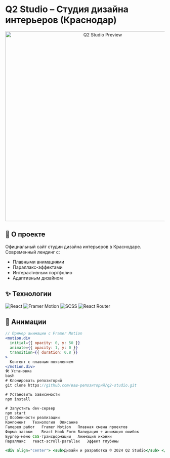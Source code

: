 # Q2 Studio – Студия дизайна интерьеров (Краснодар)  

<div align="center">
  <img src="https://via.placeholder.com/1200x630/ffffff/555555?text=Q2+Studio" alt="Q2 Studio Preview" width="600"/>
</div>

## 🚀 О проекте  
Официальный сайт студии дизайна интерьеров в Краснодаре. Современный лендинг с:  
- Плавными анимациями  
- Параллакс-эффектами  
- Интерактивным портфолио  
- Адаптивным дизайном  

## ✨ Технологии  
<p align="left">
  <img src="https://img.shields.io/badge/React-20232A?style=for-the-badge&logo=react&logoColor=61DAFB" alt="React">
  <img src="https://img.shields.io/badge/Framer_Motion-0055FF?style=for-the-badge&logo=framer&logoColor=white" alt="Framer Motion">
  <img src="https://img.shields.io/badge/SCSS-CC6699?style=for-the-badge&logo=sass&logoColor=white" alt="SCSS">
  <img src="https://img.shields.io/badge/React_Router-CA4245?style=for-the-badge&logo=react-router&logoColor=white" alt="React Router">
</p>

## 🎥 Анимации
```jsx
// Пример анимации с Framer Motion
<motion.div
  initial={{ opacity: 0, y: 50 }}
  animate={{ opacity: 1, y: 0 }}
  transition={{ duration: 0.8 }}
>
  Контент с плавным появлением
</motion.div>
🛠 Установка
bash
# Клонировать репозиторий
git clone https://github.com/ваш-репозиторий/q2-studio.git

# Установить зависимости
npm install

# Запустить dev-сервер
npm start
📌 Особенности реализации
Компонент	Технология	Описание
Галерея работ	Framer Motion	Плавная смена проектов
Форма заявки	React Hook Form	Валидация + анимация ошибок
Бургер-меню	CSS-трансформации	Анимация иконки
Параллакс	react-scroll-parallax	Эффект глубины

<div align="center"> <sub>Дизайн и разработка © 2024 Q2 Studio</sub> </div> ```
